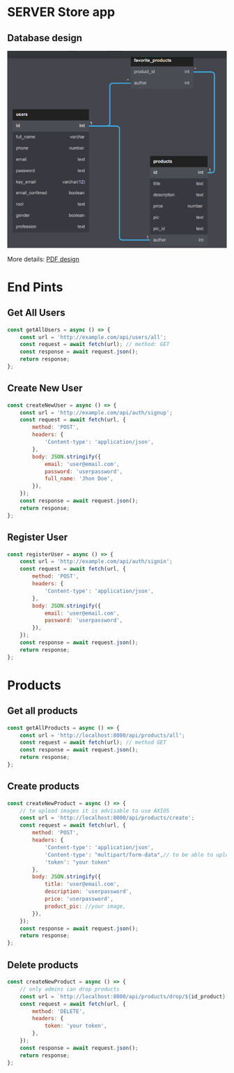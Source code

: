 # SERVER Store app

## Database design

<img src="./src/assets/db_diagram.png" />

More details: <a href="./src/assets/store_app_diagram.pdf">PDF design</a>

# End Pints

## Get All Users

```js
const getAllUsers = async () => {
	const url = 'http://example.com/api/users/all';
	const request = await fetch(url); // method: GET
	const response = await request.json();
	return response;
};
```

## Create New User

```js
const createNewUser = async () => {
	const url = 'http://example.com/api/auth/signup';
	const request = await fetch(url, {
		method: 'POST',
		headers: {
			'Content-type': 'application/json',
		},
		body: JSON.stringify({
			email: 'user@email.com',
			password: 'userpassword',
			full_name: 'Jhon Doe',
		}),
	});
	const response = await request.json();
	return response;
};
```

## Register User

```js
const registerUser = async () => {
	const url = 'http://example.com/api/auth/signin';
	const request = await fetch(url, {
		method: 'POST',
		headers: {
			'Content-type': 'application/json',
		},
		body: JSON.stringify({
			email: 'user@email.com',
			password: 'userpassword',
		}),
	});
	const response = await request.json();
	return response;
};
```

# Products

## Get all products

```js
const getAllProducts = async () => {
	const url = 'http://localhost:8000/api/products/all';
	const request = await fetch(url); // method GET
	const response = await request.json();
	return response;
};
```

## Create products

```js
const createNewProduct = async () => {
	// to upload images it is advisable to use AXIOS
	const url = 'http://localhost:8000/api/products/create';
	const request = await fetch(url, {
		method: 'POST',
		headers: {
			'Content-type': 'application/json',
            'Content-type': "multipart/form-data",// to be able to upload files
            'token': "your token"
		},
		body: JSON.stringify({
			title: 'user@email.com',
			description: 'userpassword',
			price: 'userpassword',
			product_pic: //your image,
		}),
	});
	const response = await request.json();
	return response;
};
```

## Delete products

```js
const createNewProduct = async () => {
	// only admins can drop products
	const url = `http://localhost:8000/api/products/drop/${id_product}`;
	const request = await fetch(url, {
		method: 'DELETE',
		headers: {
			token: 'your token',
		},
	});
	const response = await request.json();
	return response;
};
```
